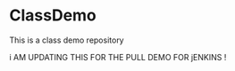 ClassDemo
=========

This is a class demo repository

i AM UPDATING THIS FOR THE PULL DEMO FOR jENKINS !
